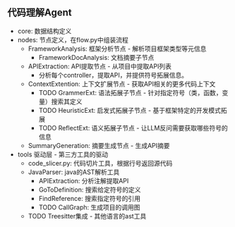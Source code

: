 ## 代码理解Agent

- core: 数据结构定义
- nodes: 节点定义，在flow.py中组装流程
  - FrameworkAnalysis: 框架分析节点 - 解析项目框架类型等元信息
    - FrameworkDocAnalysis: 文档摘要子节点
  - APIExtraction: API提取节点 - 从项目中提取API列表
    - 分析每个controller，提取API，并提供符号拓展信息。
  - ContextExtention: 上下文扩展节点 - 获取API相关的更多代码上下文
    - TODO GrammerExt: 语法拓展子节点 - 针对指定符号（类，函数，变量）搜索其定义
    - TODO HeuristicExt: 启发式拓展子节点 - 基于框架特定的开发模式拓展
    - TODO ReflectExt: 语义拓展子节点 - 让LLM反问需要获取哪些符号的信息
  - SummaryGeneration: 摘要生成节点 - 生成API摘要
- tools 驱动层 - 第三方工具的驱动
  - code_slicer.py: 代码切片工具，根据行号返回源代码
  - JavaParser: java的AST解析工具
    - APIExtraction: 分析注解提取API
    - GoToDefinition: 搜索给定符号的定义
    - FindReference: 搜索指定符号的引用
    - TODO CallGraph: 生成项目的调用图
  - TODO Treesitter集成 - 其他语言的ast工具
